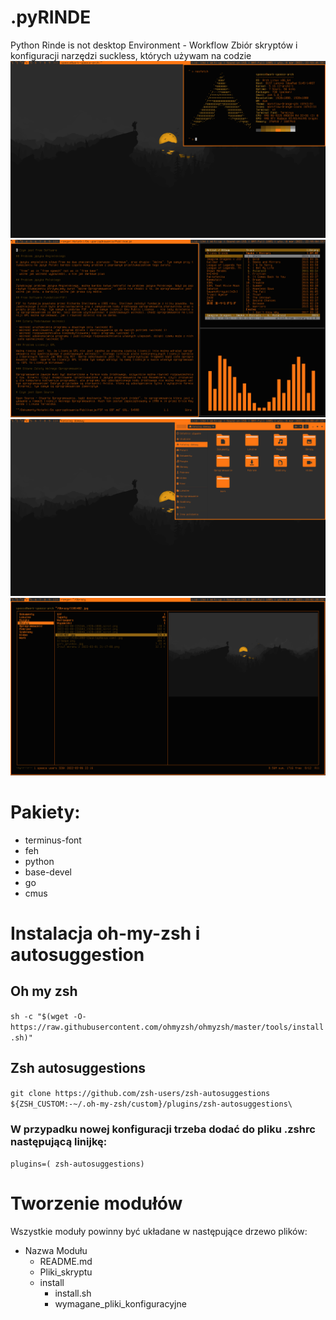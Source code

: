 # .pyRINDE

Python Rinde is not desktop Environment - Workflow
Zbiór skryptów i konfiguracji narzędzi suckless, których używam na codzie
![1](README/1.png)
![2](README/2.png)
![3](README/3.png)
![4](README/4.png)

# Pakiety:

- terminus-font
- feh 
- python
- base-devel
- go
- cmus

# Instalacja oh-my-zsh i autosuggestion

## Oh my zsh

`sh -c "$(wget -O- https://raw.githubusercontent.com/ohmyzsh/ohmyzsh/master/tools/install.sh)"`

## Zsh autosuggestions

`git clone https://github.com/zsh-users/zsh-autosuggestions ${ZSH_CUSTOM:-~/.oh-my-zsh/custom}/plugins/zsh-autosuggestions\`

### W przypadku nowej konfiguracji trzeba dodać do pliku .zshrc następującą linijkę:

`plugins=( zsh-autosuggestions)`
# Tworzenie modułów
Wszystkie moduły powinny być układane w następujące drzewo plików:

- Nazwa Modułu
	- README.md
	- Pliki_skryptu
	- install
		- install.sh
		- wymagane_pliki_konfiguracyjne  


